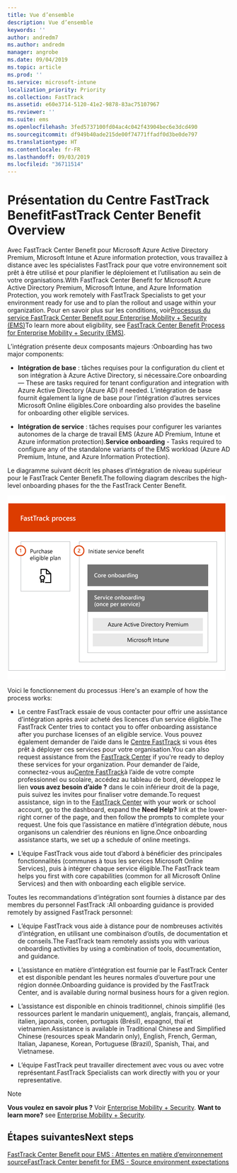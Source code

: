 ```yaml
---
title: Vue d’ensemble
description: Vue d’ensemble
keywords: ''
author: andredm7
ms.author: andredm
manager: angrobe
ms.date: 09/04/2019
ms.topic: article
ms.prod: ''
ms.service: microsoft-intune
localization_priority: Priority
ms.collection: FastTrack
ms.assetid: e60e3714-5120-41e2-9878-83ac75107967
ms.reviewer: ''
ms.suite: ems
ms.openlocfilehash: 3fed5737100fd04ac4c042f43904bec6e3dcd490
ms.sourcegitcommit: df949b40ade215de00f74771ffadf0d3be0de797
ms.translationtype: HT
ms.contentlocale: fr-FR
ms.lasthandoff: 09/03/2019
ms.locfileid: "36711514"
---
```

# <a name="fasttrack-center-benefit-overview"></a><span data-ttu-id="4e5f6-103">Présentation du Centre FastTrack Benefit</span><span class="sxs-lookup"><span data-stu-id="4e5f6-103">FastTrack Center Benefit Overview</span></span>

<span data-ttu-id="4e5f6-104">Avec FastTrack Center Benefit pour Microsoft Azure Active Directory Premium, Microsoft Intune et Azure information protection, vous travaillez à distance avec les spécialistes FastTrack pour que votre environnement soit prêt à être utilisé et pour planifier le déploiement et l’utilisation au sein de votre organisations.</span><span class="sxs-lookup"><span data-stu-id="4e5f6-104">With FastTrack Center Benefit for Microsoft Azure Active Directory Premium, Microsoft Intune, and Azure Information Protection, you work remotely with FastTrack Specialists to get your environment ready for use and to plan the rollout and usage within your organization.</span></span> <span data-ttu-id="4e5f6-105">Pour en savoir plus sur les conditions, voir[Processus du service FastTrack Center Benefit pour Enterprise Mobility + Security (EMS)](EMS-fasttrack-process.md)</span><span class="sxs-lookup"><span data-stu-id="4e5f6-105">To learn more about eligibility, see [FastTrack Center Benefit Process for Enterprise Mobility + Security (EMS)](EMS-fasttrack-process.md).</span></span>

<span data-ttu-id="4e5f6-106">L’intégration présente deux composants majeurs :</span><span class="sxs-lookup"><span data-stu-id="4e5f6-106">Onboarding has two major components:</span></span>

-   <span data-ttu-id="4e5f6-107">**Intégration de base** : tâches requises pour la configuration du client et son intégration à Azure Active Directory, si nécessaire.</span><span class="sxs-lookup"><span data-stu-id="4e5f6-107">Core onboarding — These are tasks required for tenant configuration and integration with Azure Active Directory (Azure AD) if needed.</span></span> <span data-ttu-id="4e5f6-108">L’intégration de base fournit également la ligne de base pour l’intégration d’autres services Microsoft Online éligibles.</span><span class="sxs-lookup"><span data-stu-id="4e5f6-108">Core onboarding also provides the baseline for onboarding other eligible services.</span></span>

-   <span data-ttu-id="4e5f6-109">**Intégration de service** : tâches requises pour configurer les variantes autonomes de la charge de travail EMS (Azure AD Premium, Intune et Azure information protection).</span><span class="sxs-lookup"><span data-stu-id="4e5f6-109">**Service onboarding** - Tasks required to configure any of the standalone variants of the EMS workload (Azure AD Premium, Intune, and Azure Information Protection).</span></span>

<span data-ttu-id="4e5f6-110">Le diagramme suivant décrit les phases d’intégration de niveau supérieur pour le FastTrack Center Benefit.</span><span class="sxs-lookup"><span data-stu-id="4e5f6-110">The following diagram describes the high-level onboarding phases for the the FastTrack Center Benefit.</span></span>

![Phases d’intégration de haut niveau de l’utilisation de FastTrack Center Benefit](./media/ft-onboarding-process.png)

<span data-ttu-id="4e5f6-112">Voici le fonctionnement du processus :</span><span class="sxs-lookup"><span data-stu-id="4e5f6-112">Here's an example of how the process works:</span></span>

- <span data-ttu-id="4e5f6-113">Le centre FastTrack essaie de vous contacter pour offrir une assistance d’intégration après avoir acheté des licences d’un service éligible.</span><span class="sxs-lookup"><span data-stu-id="4e5f6-113">The FastTrack Center tries to contact you to offer onboarding assistance after you purchase licenses of an eligible service.</span></span> <span data-ttu-id="4e5f6-114">Vous pouvez également demander de l’aide dans le [Centre FastTrack](https://go.microsoft.com/fwlink/?linkid=780698) si vous êtes prêt à déployer ces services pour votre organisation.</span><span class="sxs-lookup"><span data-stu-id="4e5f6-114">You can also request assistance from the [FastTrack Center](https://go.microsoft.com/fwlink/?linkid=780698) if you're ready to deploy these services for your organization.</span></span> <span data-ttu-id="4e5f6-115">Pour demander de l’aide, connectez-vous au[Centre FastTrack](https://go.microsoft.com/fwlink/?linkid=780698)à l’aide de votre compte professionnel ou scolaire, accédez au tableau de bord, développez le lien **vous avez besoin d’aide ?** dans le coin inférieur droit de la page, puis suivez les invites pour finaliser votre demande.</span><span class="sxs-lookup"><span data-stu-id="4e5f6-115">To request assistance, sign in to the [FastTrack Center](https://go.microsoft.com/fwlink/?linkid=780698) with your work or school account, go to the dashboard, expand the **Need Help?** link at the lower-right corner of the page, and then follow the prompts to complete your request.</span></span> <span data-ttu-id="4e5f6-116">Une fois que l’assistance en matière d’intégration débute, nous organisons un calendrier des réunions en ligne.</span><span class="sxs-lookup"><span data-stu-id="4e5f6-116">Once onboarding assistance starts, we set up a schedule of online meetings.</span></span>

-   <span data-ttu-id="4e5f6-117">L’équipe FastTrack vous aide tout d’abord à bénéficier des principales fonctionnalités (communes à tous les services Microsoft Online Services), puis à intégrer chaque service éligible.</span><span class="sxs-lookup"><span data-stu-id="4e5f6-117">The FastTrack team helps you first with core capabilities (common for all Microsoft Online Services) and then with onboarding each eligible service.</span></span>

<span data-ttu-id="4e5f6-118">Toutes les recommandations d’intégration sont fournies à distance par des membres du personnel FastTrack :</span><span class="sxs-lookup"><span data-stu-id="4e5f6-118">All onboarding guidance is provided remotely by assigned FastTrack personnel:</span></span>

-   <span data-ttu-id="4e5f6-119">L’équipe FastTrack vous aide à distance pour de nombreuses activités d’intégration, en utilisant une combinaison d’outils, de documentation et de conseils.</span><span class="sxs-lookup"><span data-stu-id="4e5f6-119">The FastTrack team remotely assists you with various onboarding activities by using a combination of tools, documentation, and guidance.</span></span>

-   <span data-ttu-id="4e5f6-120">L’assistance en matière d’intégration est fournie par le FastTrack Center et est disponible pendant les heures normales d’ouverture pour une région donnée.</span><span class="sxs-lookup"><span data-stu-id="4e5f6-120">Onboarding guidance is provided by the FastTrack Center, and is available during normal business hours for a given region.</span></span>

-   <span data-ttu-id="4e5f6-121">L’assistance est disponible en chinois traditionnel, chinois simplifié (les ressources parlent le mandarin uniquement), anglais, français, allemand, italien, japonais, coréen, portugais (Brésil), espagnol, thaï et vietnamien.</span><span class="sxs-lookup"><span data-stu-id="4e5f6-121">Assistance is available in Traditional Chinese and Simplified Chinese (resources speak Mandarin only), English, French, German, Italian, Japanese, Korean, Portuguese (Brazil), Spanish, Thai, and Vietnamese.</span></span>

-   <span data-ttu-id="4e5f6-122">L’équipe FastTrack peut travailler directement avec vous ou avec votre représentant.</span><span class="sxs-lookup"><span data-stu-id="4e5f6-122">FastTrack Specialists can work directly with you or your representative.</span></span>

> [!NOTE]
> <span data-ttu-id="4e5f6-123">**Vous voulez en savoir plus ?** Voir [Enterprise Mobility + Security](https://www.microsoft.com/cloud-platform/enterprise-mobility).  </span><span class="sxs-lookup"><span data-stu-id="4e5f6-123">**Want to learn more?** see [Enterprise Mobility + Security](https://www.microsoft.com/cloud-platform/enterprise-mobility).</span></span>

## <a name="next-steps"></a><span data-ttu-id="4e5f6-124">Étapes suivantes</span><span class="sxs-lookup"><span data-stu-id="4e5f6-124">Next steps</span></span>

[<span data-ttu-id="4e5f6-125">FastTrack Center Benefit pour EMS : Attentes en matière d’environnement source</span><span class="sxs-lookup"><span data-stu-id="4e5f6-125">FastTrack Center benefit for EMS - Source environment expectations</span></span>](EMS-source-environment-expectations.md)
